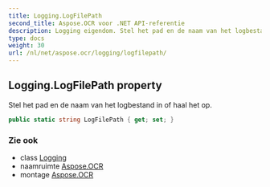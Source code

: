 ```yaml
---
title: Logging.LogFilePath
second_title: Aspose.OCR voor .NET API-referentie
description: Logging eigendom. Stel het pad en de naam van het logbestand in of haal het op.
type: docs
weight: 30
url: /nl/net/aspose.ocr/logging/logfilepath/
---
```

## Logging.LogFilePath property

Stel het pad en de naam van het logbestand in of haal het op.

```csharp
public static string LogFilePath { get; set; }
```

### Zie ook

* class [Logging](../)
* naamruimte [Aspose.OCR](../../logging/)
* montage [Aspose.OCR](../../../)



